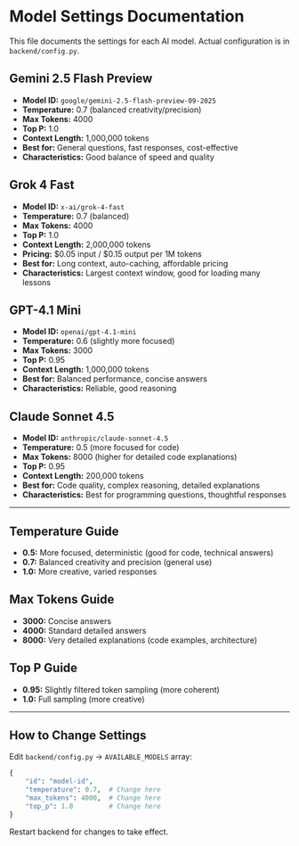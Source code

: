 # Model Settings Documentation

This file documents the settings for each AI model. Actual configuration is in `backend/config.py`.

## Gemini 2.5 Flash Preview

- **Model ID:** `google/gemini-2.5-flash-preview-09-2025`
- **Temperature:** 0.7 (balanced creativity/precision)
- **Max Tokens:** 4000
- **Top P:** 1.0
- **Context Length:** 1,000,000 tokens
- **Best for:** General questions, fast responses, cost-effective
- **Characteristics:** Good balance of speed and quality

## Grok 4 Fast

- **Model ID:** `x-ai/grok-4-fast`
- **Temperature:** 0.7 (balanced)
- **Max Tokens:** 4000
- **Top P:** 1.0
- **Context Length:** 2,000,000 tokens
- **Pricing:** $0.05 input / $0.15 output per 1M tokens
- **Best for:** Long context, auto-caching, affordable pricing
- **Characteristics:** Largest context window, good for loading many lessons

## GPT-4.1 Mini

- **Model ID:** `openai/gpt-4.1-mini`
- **Temperature:** 0.6 (slightly more focused)
- **Max Tokens:** 3000
- **Top P:** 0.95
- **Context Length:** 1,000,000 tokens
- **Best for:** Balanced performance, concise answers
- **Characteristics:** Reliable, good reasoning

## Claude Sonnet 4.5

- **Model ID:** `anthropic/claude-sonnet-4.5`
- **Temperature:** 0.5 (more focused for code)
- **Max Tokens:** 8000 (higher for detailed code explanations)
- **Top P:** 0.95
- **Context Length:** 200,000 tokens
- **Best for:** Code quality, complex reasoning, detailed explanations
- **Characteristics:** Best for programming questions, thoughtful responses

---

## Temperature Guide

- **0.5:** More focused, deterministic (good for code, technical answers)
- **0.7:** Balanced creativity and precision (general use)
- **1.0:** More creative, varied responses

## Max Tokens Guide

- **3000:** Concise answers
- **4000:** Standard detailed answers
- **8000:** Very detailed explanations (code examples, architecture)

## Top P Guide

- **0.95:** Slightly filtered token sampling (more coherent)
- **1.0:** Full sampling (more creative)

---

## How to Change Settings

Edit `backend/config.py` → `AVAILABLE_MODELS` array:

```python
{
    "id": "model-id",
    "temperature": 0.7,  # Change here
    "max_tokens": 4000,  # Change here
    "top_p": 1.0         # Change here
}
```

Restart backend for changes to take effect.
